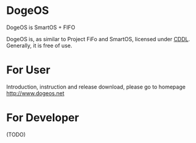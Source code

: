 DogeOS
======

DogeOS is SmartOS + FIFO

DogeOS is, as similar to Project FiFo and SmartOS, licensed under [CDDL](http://smartos.org/cddl/). Generally, it is free of use.

For User
========

Introduction, instruction and release download, please go to homepage http://www.dogeos.net

For Developer
=============

(TODO)
